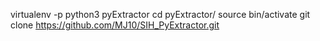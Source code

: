 virtualenv -p python3 pyExtractor
cd pyExtractor/
source bin/activate
git clone https://github.com/MJ10/SIH_PyExtractor.git

